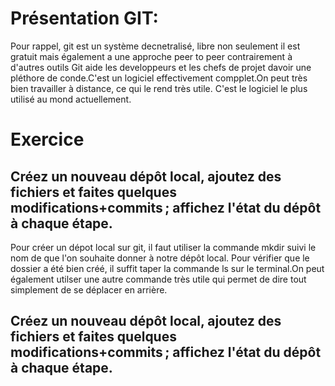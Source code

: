 # Présentation GIT:
Pour rappel, git est un système decnetralisé, libre non seulement il est gratuit mais également a une approche peer to peer contrairement à d'autres outils
Git aide les developpeurs et les chefs de projet davoir une pléthore de conde.C'est un logiciel effectivement compplet.On peut très bien travailler 
à distance, ce qui le rend très utile. C'est le logiciel le plus utilisé au mond actuellement.

# Exercice
## Créez un nouveau dépôt local, ajoutez des fichiers et faites quelques modifications+commits ; affichez l'état du dépôt à chaque étape.
Pour créer un dépot local sur git, il faut utiliser la commande mkdir suivi le nom de que l'on souhaite donner à notre dépôt local.
Pour vérifier que le dossier a été bien créé, il suffit taper la commande ls sur le terminal.On peut également utilser une autre commande
très utile qui permet de dire tout simplement de se déplacer en arrière.



## Créez un nouveau dépôt local, ajoutez des fichiers et faites quelques modifications+commits ; affichez l'état du dépôt à chaque étape.

